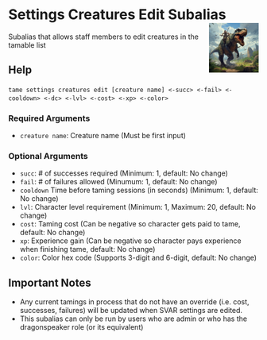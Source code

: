 <h1>Settings Creatures Edit Subalias<img align="right" src="../../../../Data/main.png" width="100px"></h1>

Subalias that allows staff members to edit creatures in the tamable list

## Help
`tame settings creatures edit [creature name] <-succ> <-fail> <-cooldown> <-dc> <-lvl> <-cost> <-xp> <-color>`

### Required Arguments
- `creature name`: Creature name (Must be first input)

### Optional Arguments
- `succ`: # of successes required (Minimum: 1, default: No change)
- `fail`: # of failures allowed (Minumum: 1, default: No change)
- `cooldown` Time before taming sessions (in seconds) (Minimum: 1, default: No change)
- `lvl`: Character level requirement (Minimum: 1, Maximum: 20, default: No change)
- `cost`: Taming cost (Can be negative so character gets paid to tame, default: No change)
- `xp`: Experience gain (Can be negative so character pays experience when finishing tame, default: No change)
- `color`: Color hex code (Supports 3-digit and 6-digit, default: No change)

## Important Notes
- Any current tamings in process that do not have an override (i.e. cost, successes, failures) will be updated when SVAR settings are edited.
- This subalias can only be run by users who are admin or who has the dragonspeaker role (or its equivalent)